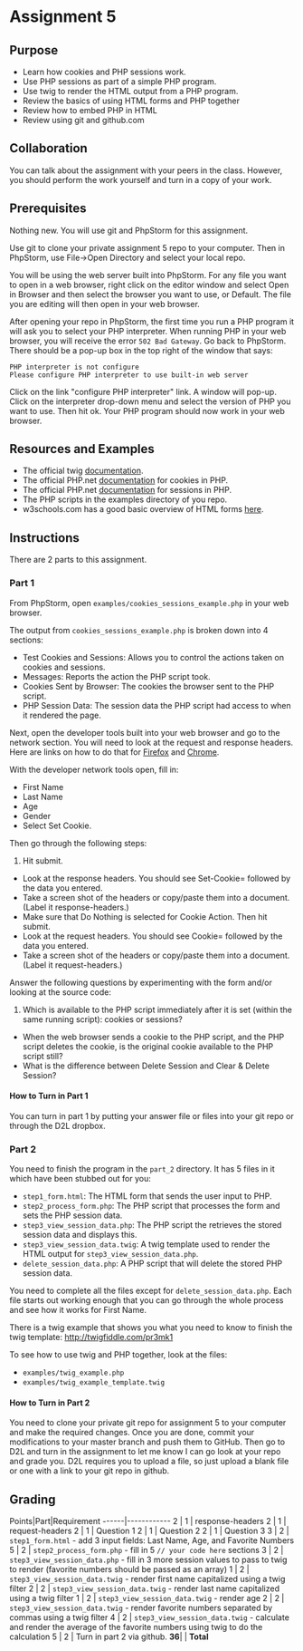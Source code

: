 Assignment 5
============

Purpose
-------
* Learn how cookies and PHP sessions work.
* Use PHP sessions as part of a simple PHP program.
* Use twig to render the HTML output from a PHP program.
* Review the basics of using HTML forms and PHP together
* Review how to embed PHP in HTML
* Review using git and github.com

Collaboration
-------------
You can talk about the assignment with your peers in the class.  However, you should perform the work yourself and turn in a copy of your work.

Prerequisites
-------------
Nothing new.  You will use git and PhpStorm for this assignment.

Use git to clone your private assignment 5 repo to your computer.  Then in PhpStorm, use File->Open Directory and select your local repo.

You will be using the web server built into PhpStorm.  For any file you want to open in a web browser, right click on the editor window and select Open in Browser and then select the browser you want to use, or Default.  The file you are editing will then open in your web browser.

After opening your repo in PhpStorm, the first time you run a PHP program it will ask you to select your PHP interpreter.  When running PHP in your web browser, you will receive the error `502 Bad Gateway`.  Go back to PhpStorm.  There should be a pop-up box in the top right of the window that says:

    PHP interpreter is not configure
    Please configure PHP interpreter to use built-in web server

Click on the link "configure PHP interpreter" link.  A window will pop-up.  Click on the interpreter drop-down menu and select the version of PHP you want to use.  Then hit ok.  Your PHP program should now work in your web browser.

Resources and Examples
----------------------
* The official twig [documentation](http://twig.sensiolabs.org/documentation).
* The official PHP.net [documentation](http://php.net/manual/en/features.cookies.php) for cookies in PHP.
* The official PHP.net [documentation](http://php.net/manual/en/features.sessions.php) for sessions in PHP.
* The PHP scripts in the examples directory of you repo.
* w3schools.com has a good basic overview of HTML forms [here](http://www.w3schools.com/html/html_forms.asp).


Instructions
------------
There are 2 parts to this assignment.

### Part 1
From PhpStorm, open `examples/cookies_sessions_example.php` in your web browser.

The output from  `cookies_sessions_example.php` is broken down into 4 sections:
* Test Cookies and Sessions: Allows you to control the actions taken on cookies and sessions.
* Messages: Reports the action the PHP script took.
* Cookies Sent by Browser: The cookies the browser sent to the PHP script.
* PHP Session Data: The session data the PHP script had access to when it rendered the page.

Next, open the developer tools built into your web browser and go to the network section.  You will need to look at the request and response headers.  Here are links on how to do that for [Firefox](https://developer.mozilla.org/en-US/docs/Tools/Network_Monitor) and [Chrome](http://stackoverflow.com/questions/4423061/view-http-headers-in-google-chrome).

With the developer network tools open, fill in:
* First Name
* Last Name
* Age
* Gender
* Select Set Cookie.

Then go through the following steps:
1. Hit submit.
* Look at the response headers.  You should see Set-Cookie= followed by the data you entered.
* Take a screen shot of the headers or copy/paste them into a document. (Label it response-headers.)
* Make sure that Do Nothing is selected for Cookie Action.  Then hit submit.
* Look at the request headers.  You should see Cookie= followed by the data you entered.
* Take a screen shot of the headers or copy/paste them into a document.  (Label it request-headers.)

Answer the following questions by experimenting with the form and/or looking at the source code:
1. Which is available to the PHP script immediately after it is set (within the same running script): cookies or sessions?
* When the web browser sends a cookie to the PHP script, and the PHP script deletes the cookie, is the original cookie available to the PHP script still?
* What is the difference between Delete Session and Clear & Delete Session?

#### How to Turn in Part 1
You can turn in part 1 by putting your answer file or files into your git repo or through the D2L dropbox.

### Part 2
You need to finish the program in the `part_2` directory.  It has 5 files in it which have been stubbed out for you:
* `step1_form.html`: The HTML form that sends the user input to PHP.
* `step2_process_form.php`: The PHP script that processes the form and sets the PHP session data.
* `step3_view_session_data.php`: The PHP script the retrieves the stored session data and displays this.
* `step3_view_session_data.twig`: A twig template used to render the HTML output for `step3_view_session_data.php`.
* `delete_session_data.php`: A PHP script that will delete the stored PHP session data.

You need to complete all the files except for `delete_session_data.php`.  Each file starts out working enough that you can go through the whole process and see how it works for First Name.

There is a twig example that shows you what you need to know to finish the twig template:
http://twigfiddle.com/pr3mk1

To see how to use twig and PHP together, look at the files:
* `examples/twig_example.php`
* `examples/twig_example_template.twig`

#### How to Turn in Part 2
You need to clone your private git repo for assignment 5 to your computer and make the required changes.  Once you are done, commit your modifications to your master branch and push them to GitHub.  Then go to D2L and turn in the assignment to let me know I can go look at your repo and grade you.  D2L requires you to upload a file, so just upload a blank file or one with a link to your git repo in github.

Grading
-------
Points|Part|Requirement
------|------------
2 | 1 | response-headers
2 | 1 | request-headers
2 | 1 | Question 1
2 | 1 | Question 2
2 | 1 | Question 3
3 | 2 | `step1_form.html` - add 3 input fields: Last Name, Age, and Favorite Numbers
5 | 2 | `step2_process_form.php` - fill in 5 `// your code here` sections
3 | 2 | `step3_view_session_data.php` - fill in 3 more session values to pass to twig to render (favorite numbers should be passed as an array)
1 | 2 | `step3_view_session_data.twig` - render first name capitalized using a twig filter
2 | 2 | `step3_view_session_data.twig` - render last name capitalized using a twig filter
1 | 2 | `step3_view_session_data.twig` - render age
2 | 2 | `step3_view_session_data.twig` - render favorite numbers separated by commas using a twig filter
4 | 2 | `step3_view_session_data.twig` - calculate and render the average of the favorite numbers using twig to do the calculation
5 | 2 | Turn in part 2 via github.
**36**| | **Total**
